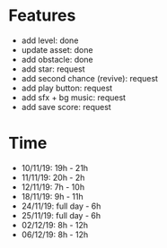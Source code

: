 # Features
- add level: done
- update asset: done
- add obstacle: done
- add star: request
- add second chance (revive): request 
- add play button: request 
- add sfx + bg music: request
- add save score: request 

# Time
- 10/11/19: 19h - 21h
- 11/11/19: 20h - 2h
- 12/11/19: 7h - 10h
- 18/11/19: 9h - 11h
- 24/11/19: full day - 6h
- 25/11/19: full day - 6h
- 02/12/19: 8h - 12h
- 06/12/19: 8h - 12h